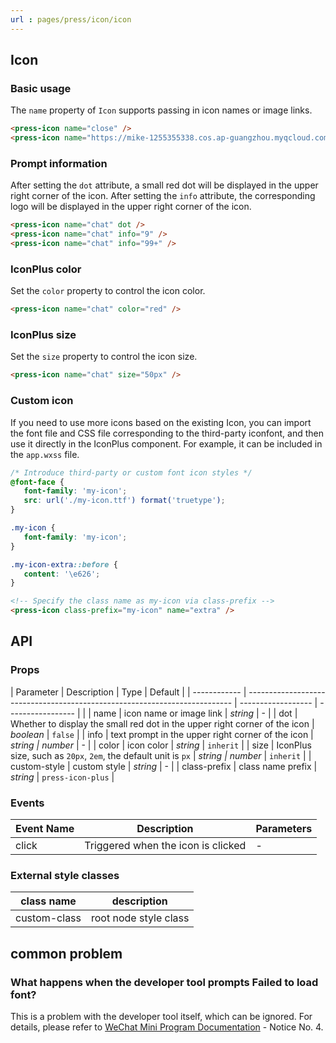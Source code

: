 ```yaml
---
url : pages/press/icon/icon
---
```


## Icon 

### Basic usage

The `name` property of `Icon` supports passing in icon names or image links.

```html
<press-icon name="close" />
<press-icon name="https://mike-1255355338.cos.ap-guangzhou.myqcloud.com/article/2023/5/own_mike_ce77489af93cb34c4b.png" />
```

### Prompt information

After setting the `dot` attribute, a small red dot will be displayed in the upper right corner of the icon. After setting the `info` attribute, the corresponding logo will be displayed in the upper right corner of the icon.

```html
<press-icon name="chat" dot />
<press-icon name="chat" info="9" />
<press-icon name="chat" info="99+" />
```

### IconPlus color

Set the `color` property to control the icon color.

```html
<press-icon name="chat" color="red" />
```

### IconPlus size

Set the `size` property to control the icon size.

```html
<press-icon name="chat" size="50px" />
```

### Custom icon

If you need to use more icons based on the existing Icon, you can import the font file and CSS file corresponding to the third-party iconfont, and then use it directly in the IconPlus component. For example, it can be included in the `app.wxss` file.

```css
/* Introduce third-party or custom font icon styles */
@font-face {
   font-family: 'my-icon';
   src: url('./my-icon.ttf') format('truetype');
}

.my-icon {
   font-family: 'my-icon';
}

.my-icon-extra::before {
   content: '\e626';
}
```

```html
<!-- Specify the class name as my-icon via class-prefix -->
<press-icon class-prefix="my-icon" name="extra" />
```

## API

### Props

| Parameter    | Description                                                                | Type               | Default           |
| ------------ | -------------------------------------------------------------------------- | ------------------ | ----------------- |  |
| name         | icon name or image link                                                    | _string_           | -                 |
| dot          | Whether to display the small red dot in the upper right corner of the icon | _boolean_          | `false`           |
| info         | text prompt in the upper right corner of the icon                          | _string \| number_ | -                 |
| color        | icon color                                                                 | _string_           | `inherit`         |
| size         | IconPlus size, such as `20px`, `2em`, the default unit is `px`                 | _string \| number_ | `inherit`         |
| custom-style | custom style                                                               | _string_           | -                 |
| class-prefix | class name prefix                                                          | _string_           | `press-icon-plus` |

### Events

| Event Name | Description                        | Parameters |
| ---------- | ---------------------------------- | ---------- |
| click      | Triggered when the icon is clicked | -          |

### External style classes

| class name   | description           |
| ------------ | --------------------- |
| custom-class | root node style class |

## common problem

### What happens when the developer tool prompts Failed to load font?

This is a problem with the developer tool itself, which can be ignored. For details, please refer to [WeChat Mini Program Documentation](https://developers.weixin.qq.com/miniprogram/dev/api/ui/font/wx.loadFontFace.html) - Notice No. 4.